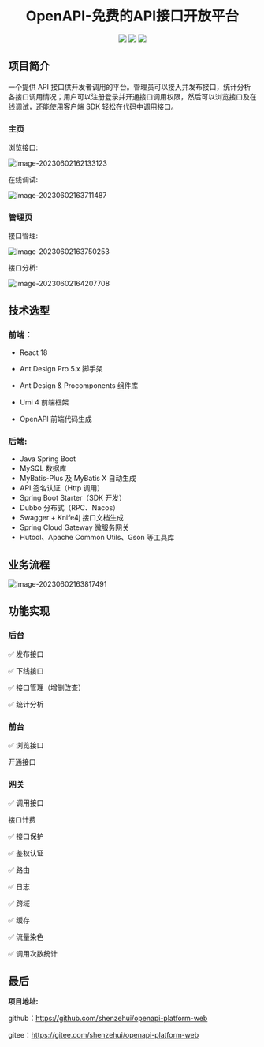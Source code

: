 <h1 align="center">
  OpenAPI-免费的API接口开放平台
</h1>

<p align="center">
  <a href="http://120.55.86.83/"><img src="https://img.shields.io/badge/博客-Java达摩院-brightgreen.svg?style=for-the-badge"></a>
  <a href="#"><img src="https://img.shields.io/badge/公众号-Echo-green.svg?style=for-the-badge"></a>
  <a href="#" target="_blank"><img src="https://img.shields.io/badge/关于我-Echo-critical?style=for-the-badge"></a>
</p>

## 项目简介

一个提供 API 接口供开发者调用的平台。管理员可以接入并发布接口，统计分析各接口调用情况；用户可以注册登录并开通接口调用权限，然后可以浏览接口及在线调试，还能使用客户端 SDK 轻松在代码中调用接口。

### 主页

浏览接口:

![image-20230602162133123](https://javablog-image.oss-cn-hangzhou.aliyuncs.com/blog/image-20230602162133123.png)

在线调试:

![image-20230602163711487](https://javablog-image.oss-cn-hangzhou.aliyuncs.com/blog/image-20230602163711487.png)

### 管理页

接口管理:

![image-20230602163750253](https://javablog-image.oss-cn-hangzhou.aliyuncs.com/blog/image-20230602163750253.png)

接口分析:

![image-20230602164207708](https://javablog-image.oss-cn-hangzhou.aliyuncs.com/blog/image-20230602164207708.png)

## 技术选型

### 前端： 

- React 18

- Ant Design Pro 5.x 脚手架
- Ant Design & Procomponents 组件库
- Umi 4 前端框架
- OpenAPI 前端代码生成

### 后端:

 

- Java Spring Boot
- MySQL 数据库
- MyBatis-Plus 及 MyBatis X 自动生成
- API 签名认证（Http 调用）
- Spring Boot Starter（SDK 开发）
- Dubbo 分布式（RPC、Nacos）
- Swagger + Knife4j 接口文档生成
- Spring Cloud Gateway 微服务网关
- Hutool、Apache Common Utils、Gson 等工具库

## 业务流程

![image-20230602163817491](https://javablog-image.oss-cn-hangzhou.aliyuncs.com/blog/image-20230602163817491.png)

## 功能实现

### 后台

✅ 发布接口

✅ 下线接口

✅ 接口管理（增删改查）

✅ 统计分析

### 前台

✅ 浏览接口

开通接口

### 网关

✅ 调用接口

接口计费

✅ 接口保护

✅ 鉴权认证

✅ 路由

✅ 日志

✅ 跨域

✅ 缓存

✅ 流量染色

✅ 调用次数统计

## 最后

**项目地址:**

github：https://github.com/shenzehui/openapi-platform-web

gitee：https://gitee.com/shenzehui/openapi-platform-web
